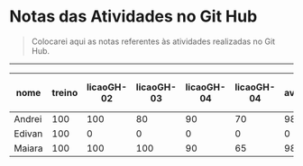 # Notas das Atividades no Git Hub

> Colocarei aqui as notas referentes às atividades realizadas no Git Hub.

---

nome   | treino | licaoGH-02 | licaoGH-03 | licaoGH-04 | licaoGH-04 | atv-avaliativa-I 
-----  | ------ | ---------- | ---------- | ---------- | ---------- | ---------------- 
Andrei | 100    |    100     |    80      | 90         | 70         | 98                   
Edivan | 100    |     0      |     0      |  0         | 0          | 0
Maiara | 100    |    100     |    100     | 90         | 65         | 98
